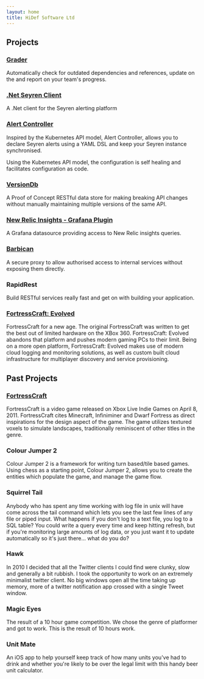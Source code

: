 ```yaml
---
layout: home
title: HiDef Software Ltd
---
```

## Projects

### [Grader](https://grader.neutrino.io/)

Automatically check for outdated dependencies and references, update on the and report on your team's progress.

### [.Net Seyren Client](https://github.com/uatec/Neutrino.Seyren)

A .Net client for the Seyren alerting platform

### [Alert Controller](https://github.com/uatec/Neutrino.AlertController)

Inspired by the Kubernetes API model, Alert Controller, allows you to declare Seyren alerts using a YAML DSL and keep your Seyren instance synchronised.

Using the Kubernetes API model, the configuration is self healing and facilitates configuration as code.

### [VersionDb](https://github.com/uatec/versiondb)

A Proof of Concept RESTful data store for making breaking API changes without manually maintaining multiple versions of the same API.

### [New Relic Insights - Grafana Plugin](https://github.com/uatec/newrelic-insights-grafana-datasource)

A Grafana datasource providing access to New Relic insights queries.

### [Barbican](https://github.com/uatec/barbican)

A secure proxy to allow authorised access to internal services without exposing them directly.

### RapidRest

Build RESTful services really fast and get on with building your application.

### [FortressCraft: Evolved](http://www.fortresscraft.com/)

FortressCraft for a new age. The original FortressCraft was written to get the best out of limited hardware on the XBox 360. FortressCraft: Evolved abandons that platform and pushes modern gaming PCs to their limit. Being on a more open platform, FortressCraft: Evolved makes use of modern cloud logging and monitoring solutions, as well as custom built cloud infrastructure for multiplayer discovery and service provisioning.

## Past Projects

### [FortressCraft](http://www.fortresscraft.com/)

FortressCraft is a video game released on Xbox Live Indie Games on April 8, 2011. FortressCraft cites Minecraft, Infiniminer and Dwarf Fortress as direct inspirations for the design aspect of the game. The game utilizes textured voxels to simulate landscapes, traditionally reminiscent of other titles in the genre.

### Colour Jumper 2

Colour Jumper 2 is a framework for writing turn based/tile based games. Using chess as a starting point, Colour Jumper 2, allows you to create the entities which populate the game, and manage the game flow.

### Squirrel Tail

Anybody who has spent any time working with log file in unix will have come across the tail command which lets you see the last few lines of any file or piped input. What happens if you don't log to a text file, you log to a SQL table? 
You could write a query every time and keep hitting refresh, but if you're monitoring large amounts of log data, or you just want it to update automatically so it's just there... what do you do?

### Hawk

In 2010 I decided that all the Twitter clients I could find were clunky, slow and generally a bit rubbish. I took the opportunity to work on an extremely minimalist twitter client. No big windows open all the time taking up memory, more of a twitter notification app crossed with a single Tweet window.

### Magic Eyes 

The result of a 10 hour game competition. We chose the genre of platformer and got to work. This is the result of 10 hours work.

### Unit Mate

An iOS app to help yourself keep track of how many units you've had to drink and whether you're likely to be over the legal limit with this handy beer unit calculator.

